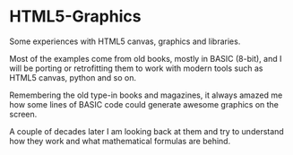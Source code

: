 # HTML5-Graphics

Some experiences with HTML5 canvas, graphics and libraries.

Most of the examples come from old books, mostly in BASIC (8-bit), 
and I will be porting or retrofitting them to work with modern tools 
such as HTML5 canvas, python and so on.

Remembering the old type-in books and magazines, 
it always amazed me how some lines of BASIC code could generate 
awesome graphics on the screen.

A couple of decades later I am looking back at them and try to understand how they work
and what mathematical formulas are behind.
